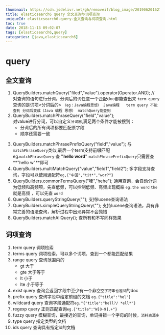 ```yaml
---
thumbnail: https://cdn.jsdelivr.net/gh/removeif/blog_image/20190620152744.png
title: elasticsearch6 query 全文查询与词项查询
uniqueId: elasticsearch6-query-全文查询与词项查询.html
toc: true
date: 2018-11-13 09:02:07
tags: [elasticsearch6,query]
categories: [java,elasticsearch6]
---
```


# query  
## 全文查询
1. QueryBuilders.matchQuery("filed","value").operator(Operator.AND); // 对查询的语句进行分词，分词后的词任意一个匹配doc都能查出来 `term query` 查询的是词项<分词后的>  `（eg：Java编程思想） Java编程   term query 不能查到 分词后变成（Java 编程 思想） matchQuery能查到`
2. QueryBuilders.matchPhraseQuery("field","value");  
对value进行分词，可以自定义`分词器`,满足两个条件才能被搜到：
    - 分词后的所有词项都要匹配原字段
    - 顺序还需要一致
<!-- more -->
3. QueryBuilders.matchPhrasePrefixQuery("field","value");
与`matchPhraseQuery`类似,最后一个term支持前缀匹配  
eg.`matchPhraseQuery` 查 **"hello word"** `matchPhrasePrefixQuery`只需要查 **"hello w"**即可
4. QueryBuilders.multiMatchQuery("value","field1","field2");  多字段支持查询，字段可以使用通配符`eg,{"中国","tit*","wor?"}`
5. QueryBuilders.commonTermsQuery("哇","hehe");
通用查询，会自动分词为低频和高频项，先查低频，可以控制低频、高频出现概率 `eg.the word` `the`就是高频 ，可以先查 `word`
6. QueryBuilders.queryStringQuery("");
支持lucene查询语法
7. QueryBuilders.simpleQueryStringQuery("");
支持lucene查询语法，具有非常完善的语法查询，解析过程中出现异常不会抛错
8. QueryBuilders.matchAllQuery();
查所有和不写同样效果

## 词项查询
1. term query 词项检索
2. terms query 词项检索，可以多个词项，查到一个都能匹配结果
3. range query 查询范围内的
    * gt 大于
    * gte 大于等于
    * lt 小于
    * lte 小于等于
4. exist query 查询会返回字段中至少有一个非空`空字符串也返回`的doc 
5. prefix query 查询字段中给定前缀的文档 `eg.{"title":"hel"}`
6. wildcard query 查询字段通配符`eg."{"title":"hell?/ *ell*"}`
7. regexp query 正则匹配查询`eg.{"title":"W[0-9].+"}`
8. fuzzy query 模糊查询，最接近的查询，单词拼错一个字母的时候，`消耗资源多`
9. type query 指定类型的文档
10. ids query 查询具有指定id的文档